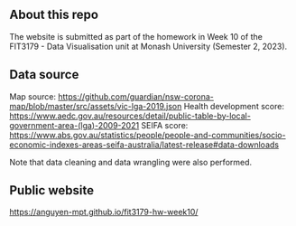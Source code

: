## About this repo
The website is submitted as part of the homework in Week 10 of the FIT3179 - Data Visualisation unit at Monash University (Semester 2, 2023).

## Data source
Map source: https://github.com/guardian/nsw-corona-map/blob/master/src/assets/vic-lga-2019.json
Health development score: https://www.aedc.gov.au/resources/detail/public-table-by-local-government-area-(lga)-2009-2021
SEIFA score: https://www.abs.gov.au/statistics/people/people-and-communities/socio-economic-indexes-areas-seifa-australia/latest-release#data-downloads

Note that data cleaning and data wrangling were also performed.

## Public website
https://anguyen-mpt.github.io/fit3179-hw-week10/


